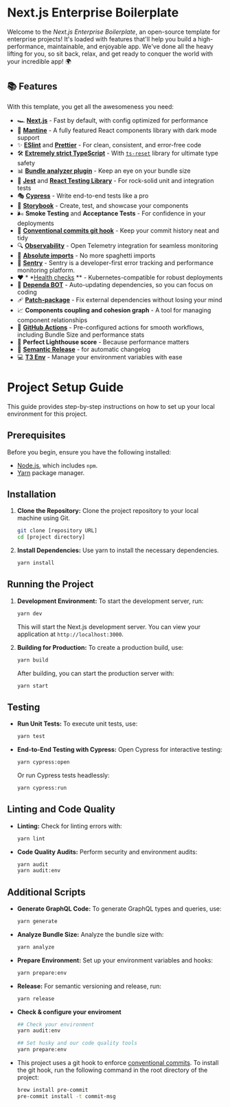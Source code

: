 # Next.js Enterprise Boilerplate

Welcome to the _Next.js Enterprise Boilerplate_, an open-source template for enterprise projects! It's loaded with features that'll help you build a high-performance, maintainable, and enjoyable app. We've done all the heavy lifting for you, so sit back, relax, and get ready to conquer the world with your incredible app! 🌍

## 📚 Features

With this template, you get all the awesomeness you need:

- 🏎️ **[Next.js](https://nextjs.org/)** - Fast by default, with config optimized for performance
- 💅 **[Mantine](https://mantine.dev)** - A fully featured React components library with dark mode support
- ✨ **[ESlint](https://eslint.org/)** and **[Prettier](https://prettier.io/)** - For clean, consistent, and error-free code
- 🛠️ **[Extremely strict TypeScript](https://www.typescriptlang.org/)** - With [`ts-reset`](https://github.com/total-typescript/ts-reset) library for ultimate type safety
- 📊 **[Bundle analyzer plugin](https://www.npmjs.com/package/@next/bundle-analyzer)** - Keep an eye on your bundle size
- 🧪 **[Jest](https://jestjs.io/)** and **[React Testing Library](https://testing-library.com/react)** - For rock-solid unit and integration tests
- 🎭 **[Cypress]()** - Write end-to-end tests like a pro
- 📕 **[Storybook](https://storybook.js.org/)** - Create, test, and showcase your components
- 🌬️ **Smoke Testing** and **Acceptance Tests** - For confidence in your deployments
- 📝 **[Conventional commits git hook](https://www.conventionalcommits.org/)** - Keep your commit history neat and tidy
- 🔍 **[Observability](https://opentelemetry.io/)** - Open Telemetry integration for seamless monitoring
- 🎯 **[Absolute imports](https://nextjs.org/docs/advanced-features/module-path-aliases)** - No more spaghetti imports
- 🐛 **[Sentry](https://docs.sentry.io/?original_referrer=https%3A%2F%2Fwww.google.com%2F)** - Sentry is a
  developer-first error tracking and performance monitoring platform.
- ❤️️ *
  *[Health checks](https://kubernetes.io/docs/tasks/configure-pod-container/configure-liveness-readiness-startup-probes/)
  ** - Kubernetes-compatible for robust deployments
- 🤖 **[Dependa BOT](https://github.com/dependabot)** - Auto-updating dependencies, so you can focus on coding
- 🩹 **[Patch-package](https://www.npmjs.com/package/patch-package)** - Fix external dependencies without losing your mind
- 📈 **Components coupling and cohesion graph** - A tool for managing component relationships
- 🚀 **[GitHub Actions](https://github.com/features/actions)** - Pre-configured actions for smooth workflows, including Bundle Size and performance stats
- 💯 **Perfect Lighthouse score** - Because performance matters
- 🚢 **[Semantic Release](https://github.com/semantic-release/semantic-release)** - for automatic changelog
- 💻 **[T3 Env](https://env.t3.gg/)** - Manage your environment variables with ease

# Project Setup Guide

This guide provides step-by-step instructions on how to set up your local environment for this project.

## Prerequisites

Before you begin, ensure you have the following installed:

- [Node.js](https://nodejs.org/en/), which includes `npm`.
- [Yarn](https://yarnpkg.com/) package manager.

## Installation

1. **Clone the Repository:**
   Clone the project repository to your local machine using Git.

   ```bash
   git clone [repository URL]
   cd [project directory]
   ```

2. **Install Dependencies:**
   Use yarn to install the necessary dependencies.

   ```bash
   yarn install
   ```

## Running the Project

1. **Development Environment:**
   To start the development server, run:

   ```bash
   yarn dev
   ```
   This will start the Next.js development server. You can view your application at `http://localhost:3000`.


2. **Building for Production:**
   To create a production build, use:

   ```bash
   yarn build
   ```

   After building, you can start the production server with:

   ```bash
   yarn start
   ```

## Testing

- **Run Unit Tests:**
  To execute unit tests, use:

  ```bash
  yarn test
  ```

- **End-to-End Testing with Cypress:**
  Open Cypress for interactive testing:

  ```bash
  yarn cypress:open
  ```

  Or run Cypress tests headlessly:

  ```bash
  yarn cypress:run
  ```

## Linting and Code Quality

- **Linting:**
  Check for linting errors with:

  ```bash
  yarn lint
  ```

- **Code Quality Audits:**
  Perform security and environment audits:

  ```bash
  yarn audit
  yarn audit:env
  ```

## Additional Scripts

- **Generate GraphQL Code:**
  To generate GraphQL types and queries, use:

  ```bash
  yarn generate
  ```

- **Analyze Bundle Size:**
  Analyze the bundle size with:

  ```bash
  yarn analyze
  ```

- **Prepare Environment:**
  Set up your environment variables and hooks:

  ```bash
  yarn prepare:env
  ```

- **Release:**
  For semantic versioning and release, run:

  ```bash
  yarn release
  ```

- **Check & configure your enviroment**

    ```bash
    ## Check your environment
    yarn audit:env
    
    ## Set husky and our code quality tools
    yarn prepare:env
    ```

- This project uses a git hook to enforce [conventional commits](https://github.com/qoomon/git-conventional-commits). To
  install the git hook, run the following command in the root directory of the project:

    ```sh
    brew install pre-commit
    pre-commit install -t commit-msg
    ```
